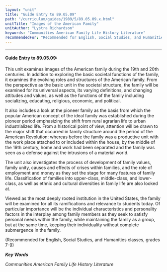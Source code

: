 ```yaml
---
layout: "unit"
title: "Guide Entry to 89.05.09"
path: "/curriculum/guides/1989/5/89.05.09.x.html"
unitTitle: "Images of the American Family"
unitAuthor: "Lystra Richardson"
keywords: "Communities American Family Life History Literature"
recommendedFor: "Recommended for English, Social Studies, and Humanities classes, grades 7-9"
---
```

<body>
<hr/>
 <h4>
  Guide Entry to 89.05.09:
 </h4>
 This unit examines images of the American family during the 19th and 20th centuries. In addition to exploring the basic societal functions of the family, it examines the evolving roles and structures of the American family. From the perspective as the basic unit in the societal structure, the family will be examined for its universal aspects, its varying definitions, and changing attitudes and values, as well as the functions of the family including socializing, educating, religious, economic, and political.
 <p>
  It also includes a look at the pioneer family as the basis from which the popular American concept of the ideal family was established during the pioneer period emphasizing the shift from rural agrarian life to urban industrialized life. From a historical point of view, attention will be drawn to the major shift that occurred in family structure around the period of the American Revolution: whereas before the family was a productive unit with the work place attached to or included within the house, by the middle of the 19th century, home and work had been separated and the family was seen as a defense against the intrusions of a material world.
 </p>
 <p>
  The unit also investigates the process of development of family values, family unity, causes and effects of crises within families, and the role of employment and money as they set the stage for many features of family life. Classification of families into upper-class, middle-class, and lower-class, as well as ethnic and cultural diversities in family life are also looked at.
 </p>
 <p>
  Viewed as the most deeply rooted institution in the United States, the family will be examined for all its ramifications and relevance to students today. Of particular importance will be the individual characteristics and personality factors in the interplay among family members as they seek to satisfy personal needs within the family, while maintaining the family as a group, but at the same time, keeping their individuality without complete submergence in the family.
 </p>
 <p>
  (Recommended for English, Social Studies, and Humanities classes, grades 7-9)
 </p>
<p>
  <b>
   <i>
    Key Words
   </i>
  </b>
  <br/>
 </p>
 <p>
  <i>
   Communities American Family Life History Literature
  </i>
 </p>

</body>